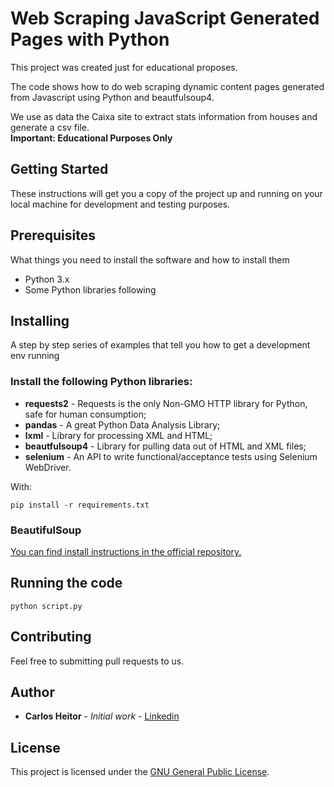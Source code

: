 # Web Scraping JavaScript Generated Pages with Python

This project was created just for educational proposes.

The code shows how to do web scraping dynamic content pages generated from Javascript using Python and beautfulsoup4.

We use as data the Caixa site to extract stats information from houses and generate a csv file.  
**Important: Educational Purposes Only**

## Getting Started

These instructions will get you a copy of the project up and running on your local machine for development and testing purposes.

## Prerequisites

What things you need to install the software and how to install them

* Python 3.x
* Some Python libraries following

## Installing

A step by step series of examples that tell you how to get a development env running

### Install the following Python libraries:

 * **requests2** - Requests is the only Non-GMO HTTP library for Python, safe for human consumption;
 * **pandas** - A great Python Data Analysis Library;
 * **lxml** - Library for processing XML and HTML;
 * **beautfulsoup4** - Library for pulling data out of HTML and XML files;
 * **selenium** - An API to write functional/acceptance tests using Selenium WebDriver.

With:
```
pip install -r requirements.txt
```

### BeautifulSoup

[You can find install instructions in the official repository.](https://www.crummy.com/software/BeautifulSoup/bs4/download/)


## Running the code

```
python script.py
```

## Contributing

Feel free to submitting pull requests to us.

## Author

* **Carlos Heitor** - *Initial work* - [Linkedin](https://www.linkedin.com/in/ccheitor/)

## License

This project is licensed under the [GNU General Public License](https://opensource.org/licenses/GPL-3.0).
